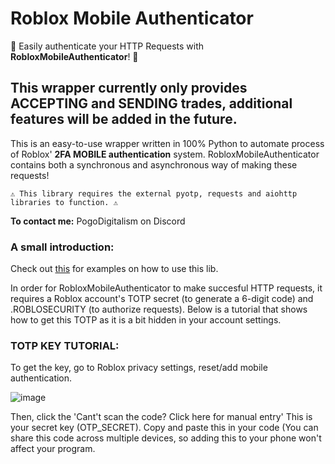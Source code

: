 
# Roblox Mobile Authenticator


🎉 Easily authenticate your HTTP Requests with **RobloxMobileAuthenticator**! 🎉


## This wrapper currently only provides ACCEPTING and SENDING trades, additional features will be added in the future.
This is an easy-to-use wrapper written in 100% Python to automate process of Roblox' **2FA MOBILE authentication** system.
RobloxMobileAuthenticator contains both a synchronous and asynchronous way of making these requests!


    ⚠️ This library requires the external pyotp, requests and aiohttp libraries to function. ⚠️

**To contact me:**
PogoDigitalism on Discord

### A small introduction:
Check out [this](https://github.com/PogoDigitalism/RobloxMobileAuthenticator/blob/main/examples/sending_trades.py) for examples on how to use this lib.

In order for RobloxMobileAuthenticator to make succesful HTTP requests, it requires a Roblox account's TOTP secret (to generate a 6-digit code) and .ROBLOSECURITY (to authorize requests).
Below is a tutorial that shows how to get this TOTP as it is a bit hidden in your account settings.

### TOTP KEY TUTORIAL:
To get the key, go to Roblox privacy settings, reset/add mobile authentication.

![image](https://github.com/PogoDigitalism/RobloxTradeAuthenticator/assets/107322523/2a448f61-3781-475e-880f-ed3a7cfc95c9)

Then, click the 'Cant't scan the code? Click here for manual entry'
This is your secret key (OTP_SECRET). Copy and paste this in your code (You can share this code across multiple devices, so adding this to your phone won't affect your program.
